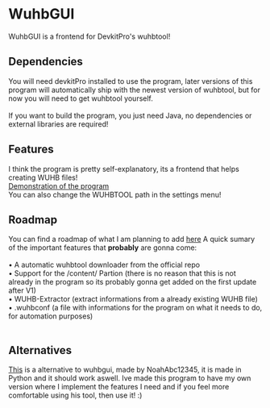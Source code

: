 # WuhbGUI
WuhbGUI is a frontend for DevkitPro's wuhbtool!
## Dependencies
You will need devkitPro installed to use the program, later versions of this program will automatically ship with the newest version of wuhbtool, but for now you will need to get wuhbtool yourself. <br> <br>
If you want to build the program, you just need Java, no dependencies or external libraries are required!
## Features
I think the program is pretty self-explanatory, its a frontend that helps creating WUHB files!<br>
[Demonstration of the program](https://github.com/germanvanadium/wuhbgui/blob/main/wuhbgui.png?raw=true)<br>
You can also change the WUHBTOOL path in the settings menu!
## Roadmap
You can find a roadmap of what I am planning to add [here](https://trello.com/b/9E1lVdtV/wuhbtool)
A quick sumary of the important features that __probably__ are gonna come:<br><br>
• A automatic wuhbtool downloader from the official repo<br>
• Support for the /content/ Partion (there is no reason that this is not already in the program so its probably gonna get added on the first update after V1)<br>
• WUHB-Extractor (extract informations from a already existing WUHB file)<br>
• .wuhbconf (a file with informations for the program on what it needs to do, for automation purposes)<br><br>
## Alternatives
[This](https://github.com/NoahAbc12345/WUHB-Packager) is a alternative to wuhbgui, made by NoahAbc12345, it is made in Python and it should work aswell. Ive made this program to have my own version where I implement the features I need and if you feel more comfortable using his tool, then use it! :)

